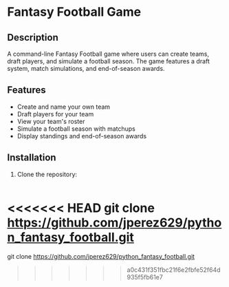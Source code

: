 # Fantasy Football Game

## Description
A command-line Fantasy Football game where users can create teams, draft players, and simulate a football season. The game features a draft system, match simulations, and end-of-season awards.

## Features
- Create and name your own team
- Draft players for your team
- View your team's roster
- Simulate a football season with matchups
- Display standings and end-of-season awards

## Installation
1. Clone the repository:
   ```sh
<<<<<<< HEAD
   git clone https://github.com/jperez629/python_fantasy_football.git
=======
   git clone https://github.com/jperez629/python_fantasy_football.git
>>>>>>> a0c431f351fbc21f6e2fbfe52f64d935f5fb61e7
